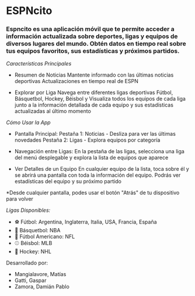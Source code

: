 # ESPNcito 

### Espncito es una aplicación móvil que te permite acceder a información actualizada sobre deportes, ligas y equipos de diversos lugares del mundo. Obtén datos en tiempo real sobre tus equipos favoritos, sus estadísticas y próximos partidos.

*Características Principales*

- Resumen de Noticias
Mantente informado con las últimas noticias deportivas
Actualizaciones en tiempo real de ESPN

- Explorar por Liga
Navega entre diferentes ligas deportivas Fútbol, Básquetbol, Hockey, Béisbol y Visualiza todos los equipos de cada liga junto a la información detallada de cada equipo y sus estadísticas actualizadas al último momento

*Cómo Usar la App*

- Pantalla Principal:
Pestaña 1: Noticias - Desliza para ver las últimas novedades
Pestaña 2: Ligas - Explora equipos por categoría

- Navegación entre Ligas:
En la pestaña de las ligas, selecciona una liga del menú desplegable y explora la lista de equipos que aparece

- Ver Detalles de un Equipo
En cualquier equipo de la lista, toca sobre él y se abrirá una pantalla con toda la información del equipo. Podrás ver estadísticas del equipo y su próximo partido

*Desde cualquier pantalla, podes usar el botón "Atrás" de tu dispositivo para volver

*Ligas Disponibles:*
- ⚽ Fútbol: Argentina, Inglaterra, Italia, USA, Francia, España
- 🏀 Básquetbol: NBA
- 🏈 Fútbol Americano: NFL
- ⚾ Béisbol: MLB
- 🏒 Hockey: NHL

Desarrollado por:
- Mangialavore, Matías
- Gatti, Gaspar
- Zamora, Damián Pablo


